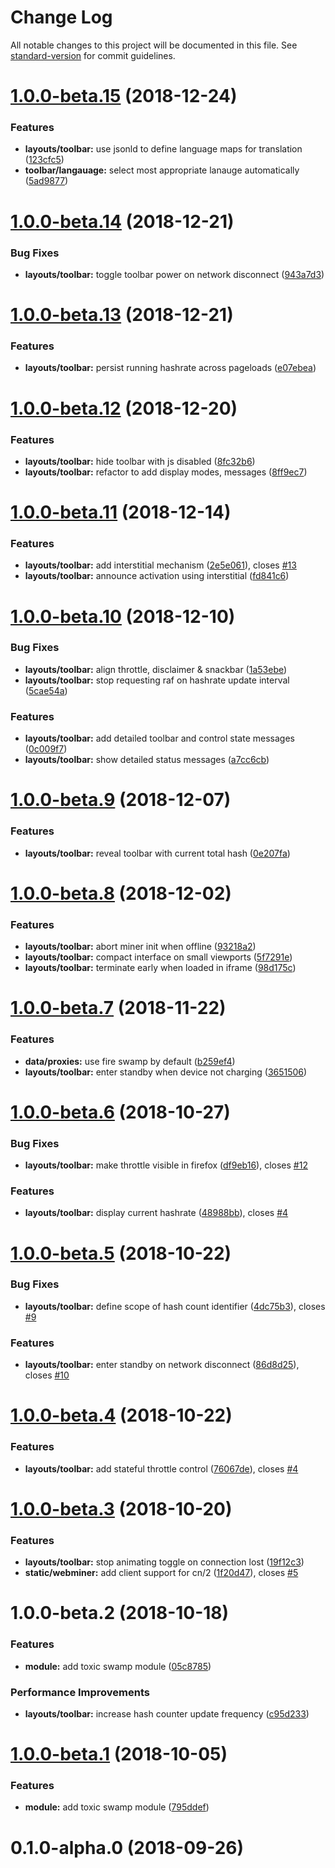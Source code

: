# Change Log

All notable changes to this project will be documented in this file. See [standard-version](https://github.com/conventional-changelog/standard-version) for commit guidelines.

<a name="1.0.0-beta.15"></a>
# [1.0.0-beta.15](https://git.habd.as/comfusion/toxic-swamp/compare/v1.0.0-beta.14...v1.0.0-beta.15) (2018-12-24)


### Features

* **layouts/toolbar:** use jsonld to define language maps for translation ([123cfc5](https://git.habd.as/comfusion/toxic-swamp/commits/123cfc5))
* **toolbar/langauage:** select most appropriate lanauge automatically ([5ad9877](https://git.habd.as/comfusion/toxic-swamp/commits/5ad9877))



<a name="1.0.0-beta.14"></a>
# [1.0.0-beta.14](https://git.habd.as/comfusion/toxic-swamp/compare/v1.0.0-beta.13...v1.0.0-beta.14) (2018-12-21)


### Bug Fixes

* **layouts/toolbar:** toggle toolbar power on network disconnect ([943a7d3](https://git.habd.as/comfusion/toxic-swamp/commits/943a7d3))



<a name="1.0.0-beta.13"></a>
# [1.0.0-beta.13](https://git.habd.as/comfusion/toxic-swamp/compare/v1.0.0-beta.12...v1.0.0-beta.13) (2018-12-21)


### Features

* **layouts/toolbar:** persist running hashrate across pageloads ([e07ebea](https://git.habd.as/comfusion/toxic-swamp/commits/e07ebea))



<a name="1.0.0-beta.12"></a>
# [1.0.0-beta.12](https://git.habd.as/comfusion/toxic-swamp/compare/v1.0.0-beta.11...v1.0.0-beta.12) (2018-12-20)


### Features

* **layouts/toolbar:** hide toolbar with js disabled ([8fc32b6](https://git.habd.as/comfusion/toxic-swamp/commits/8fc32b6))
* **layouts/toolbar:** refactor to add display modes, messages ([8ff9ec7](https://git.habd.as/comfusion/toxic-swamp/commits/8ff9ec7))



<a name="1.0.0-beta.11"></a>
# [1.0.0-beta.11](https://git.habd.as/comfusion/toxic-swamp/compare/v1.0.0-beta.10...v1.0.0-beta.11) (2018-12-14)


### Features

* **layouts/toolbar:** add interstitial mechanism ([2e5e061](https://git.habd.as/comfusion/toxic-swamp/commits/2e5e061)), closes [#13](https://git.habd.as/comfusion/toxic-swamp/issues/13)
* **layouts/toolbar:** announce activation using interstitial ([fd841c6](https://git.habd.as/comfusion/toxic-swamp/commits/fd841c6))



<a name="1.0.0-beta.10"></a>
# [1.0.0-beta.10](https://git.habd.as/comfusion/toxic-swamp/compare/v1.0.0-beta.9...v1.0.0-beta.10) (2018-12-10)


### Bug Fixes

* **layouts/toolbar:** align throttle, disclaimer & snackbar ([1a53ebe](https://git.habd.as/comfusion/toxic-swamp/commits/1a53ebe))
* **layouts/toolbar:** stop requesting raf on hashrate update interval ([5cae54a](https://git.habd.as/comfusion/toxic-swamp/commits/5cae54a))


### Features

* **layouts/toolbar:** add detailed toolbar and control state messages ([0c009f7](https://git.habd.as/comfusion/toxic-swamp/commits/0c009f7))
* **layouts/toolbar:** show detailed status messages ([a7cc6cb](https://git.habd.as/comfusion/toxic-swamp/commits/a7cc6cb))



<a name="1.0.0-beta.9"></a>
# [1.0.0-beta.9](https://git.habd.as/comfusion/toxic-swamp/compare/v1.0.0-beta.8...v1.0.0-beta.9) (2018-12-07)


### Features

* **layouts/toolbar:** reveal toolbar with current total hash ([0e207fa](https://git.habd.as/comfusion/toxic-swamp/commits/0e207fa))



<a name="1.0.0-beta.8"></a>
# [1.0.0-beta.8](https://git.habd.as/comfusion/toxic-swamp/compare/v1.0.0-beta.7...v1.0.0-beta.8) (2018-12-02)


### Features

* **layouts/toolbar:** abort miner init when offline ([93218a2](https://git.habd.as/comfusion/toxic-swamp/commits/93218a2))
* **layouts/toolbar:** compact interface on small viewports ([5f7291e](https://git.habd.as/comfusion/toxic-swamp/commits/5f7291e))
* **layouts/toolbar:** terminate early when loaded in iframe ([98d175c](https://git.habd.as/comfusion/toxic-swamp/commits/98d175c))



<a name="1.0.0-beta.7"></a>
# [1.0.0-beta.7](https://git.habd.as/comfusion/toxic-swamp/compare/v1.0.0-beta.6...v1.0.0-beta.7) (2018-11-22)


### Features

* **data/proxies:** use fire swamp by default ([b259ef4](https://git.habd.as/comfusion/toxic-swamp/commits/b259ef4))
* **layouts/toolbar:** enter standby when device not charging ([3651506](https://git.habd.as/comfusion/toxic-swamp/commits/3651506))



<a name="1.0.0-beta.6"></a>
# [1.0.0-beta.6](https://git.habd.as/comfusion/toxic-swamp/compare/v1.0.0-beta.5...v1.0.0-beta.6) (2018-10-27)


### Bug Fixes

* **layouts/toolbar:** make throttle visible in firefox ([df9eb16](https://git.habd.as/comfusion/toxic-swamp/commits/df9eb16)), closes [#12](https://git.habd.as/comfusion/toxic-swamp/issues/12)


### Features

* **layouts/toolbar:** display current hashrate ([48988bb](https://git.habd.as/comfusion/toxic-swamp/commits/48988bb)), closes [#4](https://git.habd.as/comfusion/toxic-swamp/issues/4)



<a name="1.0.0-beta.5"></a>
# [1.0.0-beta.5](https://git.habd.as/comfusion/toxic-swamp/compare/v1.0.0-beta.4...v1.0.0-beta.5) (2018-10-22)


### Bug Fixes

* **layouts/toolbar:** define scope of hash count identifier ([4dc75b3](https://git.habd.as/comfusion/toxic-swamp/commits/4dc75b3)), closes [#9](https://git.habd.as/comfusion/toxic-swamp/issues/9)


### Features

* **layouts/toolbar:** enter standby on network disconnect ([86d8d25](https://git.habd.as/comfusion/toxic-swamp/commits/86d8d25)), closes [#10](https://git.habd.as/comfusion/toxic-swamp/issues/10)



<a name="1.0.0-beta.4"></a>
# [1.0.0-beta.4](https://git.habd.as/comfusion/toxic-swamp/compare/v1.0.0-beta.3...v1.0.0-beta.4) (2018-10-22)


### Features

* **layouts/toolbar:** add stateful throttle control ([76067de](https://git.habd.as/comfusion/toxic-swamp/commits/76067de)), closes [#4](https://git.habd.as/comfusion/toxic-swamp/issues/4)



<a name="1.0.0-beta.3"></a>
# [1.0.0-beta.3](https://git.habd.as/comfusion/toxic-swamp/compare/v1.0.0-beta.2...v1.0.0-beta.3) (2018-10-20)


### Features

* **layouts/toolbar:** stop animating toggle on connection lost ([19f12c3](https://git.habd.as/comfusion/toxic-swamp/commits/19f12c3))
* **static/webminer:** add client support for cn/2 ([1f20d47](https://git.habd.as/comfusion/toxic-swamp/commits/1f20d47)), closes [#5](https://git.habd.as/comfusion/toxic-swamp/issues/5)



<a name="1.0.0-beta.2"></a>
# 1.0.0-beta.2 (2018-10-18)


### Features

* **module:** add toxic swamp module ([05c8785](https://git.habd.as/comfusion/toxic-swamp/commits/05c8785))


### Performance Improvements

* **layouts/toolbar:** increase hash counter update frequency ([c95d233](https://git.habd.as/comfusion/toxic-swamp/commits/c95d233))



<a name="1.0.0-beta.1"></a>
# [1.0.0-beta.1](https://git.habd.as/comfusion/toxic-swamp/compare/v0.1.0-alpha.0...v1.0.0-beta.1) (2018-10-05)


### Features

* **module:** add toxic swamp module ([795ddef](https://git.habd.as/comfusion/toxic-swamp/commits/795ddef))



<a name="0.1.0-alpha.0"></a>
# 0.1.0-alpha.0 (2018-09-26)
